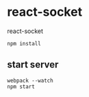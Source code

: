 # react-socket
react-socket

```
npm install
```

## start server ##

```
webpack --watch
npm start
```
